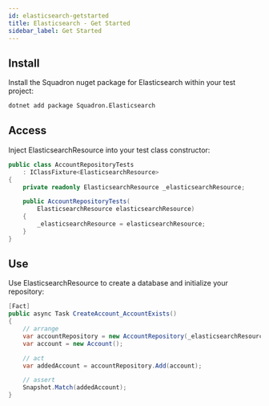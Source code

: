 ```yaml
---
id: elasticsearch-getstarted
title: Elasticsearch - Get Started
sidebar_label: Get Started
---
```


## Install
Install the Squadron nuget package for Elasticsearch within your test project:

```bash
dotnet add package Squadron.Elasticsearch
```

## Access
Inject ElasticsearchResource into your test class constructor:

```csharp
public class AccountRepositoryTests
    : IClassFixture<ElasticsearchResource>
{
    private readonly ElasticsearchResource _elasticsearchResource;

    public AccountRepositoryTests(
        ElasticsearchResource elasticsearchResource)
    {
        _elasticsearchResource = elasticsearchResource;
    }
}
```

## Use
Use ElasticsearchResource to create a database and initialize your repository:

```csharp
[Fact]
public async Task CreateAccount_AccountExists()
{
    // arrange
    var accountRepository = new AccountRepository(_elasticsearchResource.Client);
    var account = new Account();

    // act
    var addedAccount = accountRepository.Add(account);

    // assert
    Snapshot.Match(addedAccount);
}
```